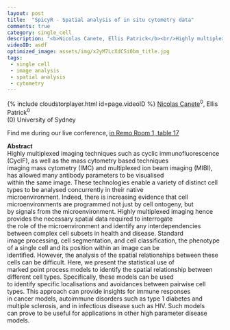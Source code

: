 ```yaml
---
layout: post
title:  "SpicyR - Spatial analysis of in situ cytometry data"
comments: true
category: single_cell
description: "<b>Nicolas Canete, Ellis Patrick</b><br/>Highly multiplexed imaging techniques such as cycl..."
videoID: asdf
optimized_image: assets/img/x2yM7LcXdCSi0bm_title.jpg
tags:
 - single cell
 - image analysis
 - spatial analysis
 - cytometry
---
```

{% include cloudstorplayer.html id=page.videoID %}
<u>Nicolas Canete</u><sup>0</sup>, Ellis Patrick<sup>0</sup><br/>
\(0\) University of Sydney

Find me during our live conference, [in Remo Room 1, table 17](https://remo.co)

<b>Abstract</b><br/>
Highly multiplexed imaging techniques such as cyclic immunofluorescence \(CycIF\), as well as the mass cytometry based techniques<br/>imaging mass cytometry \(IMC\) and multiplexed ion beam imaging \(MIBI\), has allowed many antibody parameters to be visualised<br/>within the same image. These technologies enable a variety of distinct cell types to be analysed concurrently in their native<br/>microenvironment. Indeed, there is increasing evidence that cell microenvironments are programmed not just by cell ontogeny, but<br/>by signals from the microenvironment. Highly multiplexed imaging hence provides the necessary spatial data required to interrogate<br/>the role of the microenvironment and identify any interdependencies between complex cell subsets in health and disease. Standard<br/>image processing, cell segmentation, and cell classification, the phenotype of a single cell and its position within an image can be<br/>identified. However, the analysis of the spatial relationships between these cells can be difficult. Here, we present the statistical use of<br/>marked point process models to identify the spatial relationship between different cell types. Specifically, these models can be used<br/>to identify specific localisations and avoidances between pairwise cell types. This approach can provide insights for immune responses<br/>in cancer models, autoimmune disorders such as type 1 diabetes and multiple sclerosis, and in infectious disease such as HIV. Such models<br/>can prove to be useful for applications in other high parameter disease models.
